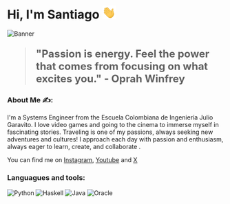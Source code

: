 <h1> Hi, I'm Santiago <img src="https://raw.githubusercontent.com/ABSphreak/ABSphreak/master/gifs/Hi.gif" height="30" /></h1>

![Banner](https://github.com/LePeanutButter/LePeanutButter/assets/157855016/8c135c14-c987-4eb9-a9ea-294ddee05d06)

<blockquote style="font-size: 24px;">
  <p><strong>"Passion is energy. Feel the power that comes from focusing on what excites you." - Oprah Winfrey</strong></p>
</blockquote>

### About Me ✍️:
I'm a Systems Engineer from the Escuela Colombiana de Ingeniería Julio Garavito.
I love video games and going to the cinema to immerse myself in fascinating stories. Traveling is one of my passions, always seeking new adventures and cultures!
I approach each day with passion and enthusiasm, always eager to learn, create, and collaborate .

You can find me on
<a href="https://instagram.com/le.peanut_" target="_black">Instagram</a>,
<a href="https://youtube.com/@lepeanutbutter" target="_black">Youtube</a> and
<a href="https://x.com/ElPeanut_" target="_black">X</a>

### Languagues and tools:
![Python](https://img.shields.io/badge/python-3670A0?style=for-the-badge&logo=python&logoColor=ffdd54)
![Haskell](https://img.shields.io/badge/Haskell-5e5086?style=for-the-badge&logo=haskell&logoColor=white)
![Java](https://img.shields.io/badge/java-%23ED8B00.svg?style=for-the-badge&logo=openjdk&logoColor=white)
![Oracle](https://img.shields.io/badge/oracle-%20red?style=for-the-badge&logo=oracle&logoColor=white)
